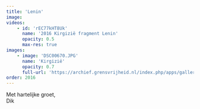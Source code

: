 ```yaml
---
title: 'Lenin'
image: 
videos:
    - id: 'rEC77kHT8Uk'
      name: '2016 Kirgizië fragment Lenin'
      opacity: 0.5
      max-res: true
images:
    - image: 'DSC00670.JPG'
      name: 'Kirgizië'
      opacity: 0.7
      full-url: 'https://archief.grensvrijheid.nl/index.php/apps/galleryplus/s/ImKZKanlyD2zyLe#2016%20Kirgizi%C3%AB'
order: 2016
---
```


Met hartelijke groet,<br/>
Dik
